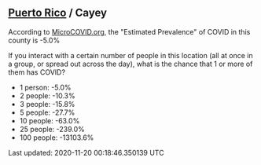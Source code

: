 
## [Puerto Rico](/united-states/puerto-rico) / Cayey

According to [MicroCOVID.org](http://microcovid.org),
the "Estimated Prevalence" of COVID in this county is -5.0%

If you interact with a certain number of people in this location
(all at once in a group, or spread out across the day), what is the chance that
1 or more of them has COVID?

- 1 person: -5.0%
- 2 people: -10.3%
- 3 people: -15.8%
- 5 people: -27.7%
- 10 people: -63.0%
- 25 people: -239.0%
- 100 people: -13103.6%

Last updated: 2020-11-20 00:18:46.350139 UTC
